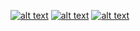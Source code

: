 [![alt text](https://img.shields.io/badge/Contribute-light-ff69b4.svg?style=flat-square)](//github.com/aeth1r/light/issues) [![alt text](https://img.shields.io/github/license/aeth1r/light.svg?style=flat-square)](//github.com/aeth1r/light/blob/master/LICENSE) [![alt text](https://img.shields.io/badge/Chat-On%20Gitter-brightred.svg?style=flat-square)](//gitter.im/aeth2r/light) 
